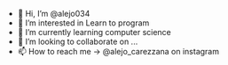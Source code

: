 - 👋 Hi, I’m @alejo034
- 👀 I’m interested in Learn to program
- 🌱 I’m currently learning computer science
- 💞️ I’m looking to collaborate on ...
- 📫 How to reach me -> @alejo_carezzana on instagram

<!---
alejo034/alejo034 is a ✨ special ✨ repository because its `README.md` (this file) appears on your GitHub profile.
You can click the Preview link to take a look at your changes.
--->
